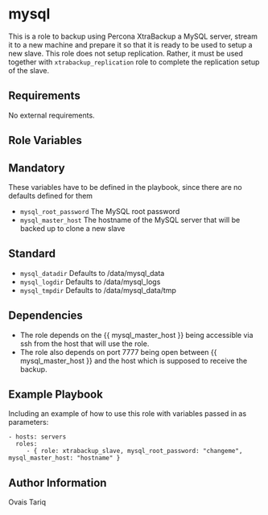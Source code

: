 mysql
========
This is a role to backup using Percona XtraBackup a MySQL server, stream it to a new machine and prepare it so that it is ready to be used to setup a new slave. This role does not setup replication. 
Rather, it must be used together with `xtrabackup_replication` role to complete the replication setup of the slave.

Requirements
------------

No external requirements.

Role Variables
--------------

## Mandatory
These variables have to be defined in the playbook, since there are no defaults defined for them
* `mysql_root_password` The MySQL root password
* `mysql_master_host` The hostname of the MySQL server that will be backed up to clone a new slave

## Standard
* `mysql_datadir` Defaults to /data/mysql_data
* `mysql_logdir` Defaults to /data/mysql_logs
* `mysql_tmpdir` Defaults to /data/mysql_data/tmp

Dependencies
------------

* The role depends on the {{ mysql_master_host }} being accessible via ssh from the host that will use the role.
* The role also depends on port 7777 being open between {{ mysql_master_host }} and the host which is supposed to receive the backup.

Example Playbook
-------------------------

Including an example of how to use this role with variables passed in as parameters:

    - hosts: servers
      roles:
         - { role: xtrabackup_slave, mysql_root_password: "changeme", mysql_master_host: "hostname" }

Author Information
------------------

Ovais Tariq